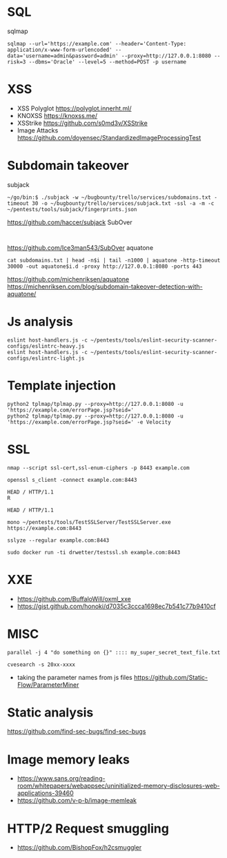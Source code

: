 # SQL
sqlmap
```
sqlmap --url='https://example.com' --header='Content-Type: application/x-www-form-urlencoded' --data='username=admin&password=admin' --proxy=http://127.0.0.1:8080 --risk=3 --dbms='Oracle' --level=5 --method=POST -p username
```
# XSS
* XSS Polyglot https://polyglot.innerht.ml/
* KNOXSS https://knoxss.me/
* XSStrike https://github.com/s0md3v/XSStrike
* Image Attacks https://github.com/doyensec/StandardizedImageProcessingTest
# Subdomain takeover
subjack
```
~/go/bin:$ ./subjack -w ~/bugbounty/trello/services/subdomains.txt -timeout 30 -o ~/bugbounty/trello/services/subjack.txt -ssl -a -m -c ~/pentests/tools/subjack/fingerprints.json
```
https://github.com/haccer/subjack
SubOver
```


```
https://github.com/Ice3man543/SubOver
aquatone
```
cat subdomains.txt | head -n$i | tail -n1000 | aquatone -http-timeout 30000 -out aquatone$i.d -proxy http://127.0.0.1:8080 -ports 443
```
https://github.com/michenriksen/aquatone
https://michenriksen.com/blog/subdomain-takeover-detection-with-aquatone/
# Js analysis
```
eslint host-handlers.js -c ~/pentests/tools/eslint-security-scanner-configs/eslintrc-heavy.js
eslint host-handlers.js -c ~/pentests/tools/eslint-security-scanner-configs/eslintrc-light.js
```
# Template injection

```
python2 tplmap/tplmap.py --proxy=http://127.0.0.1:8080 -u 'https://example.com/errorPage.jsp?seid='
python2 tplmap/tplmap.py --proxy=http://127.0.0.1:8080 -u 'https://example.com/errorPage.jsp?seid=' -e Velocity
```
# SSL
```
nmap --script ssl-cert,ssl-enum-ciphers -p 8443 example.com
```

```
openssl s_client -connect example.com:8443

HEAD / HTTP/1.1
R

HEAD / HTTP/1.1
```

```
mono ~/pentests/tools/TestSSLServer/TestSSLServer.exe https://example.com:8443
```

```
sslyze --regular example.com:8443
```

```
sudo docker run -ti drwetter/testssl.sh example.com:8443
```
# XXE
* https://github.com/BuffaloWill/oxml_xxe
* https://gist.github.com/honoki/d7035c3ccca1698ec7b541c77b9410cf
# MISC
```
parallel -j 4 "do something on {}" :::: my_super_secret_text_file.txt
```
```
cvesearch -s 20xx-xxxx
```
* taking the parameter names from js files
https://github.com/Static-Flow/ParameterMiner
# Static analysis
https://github.com/find-sec-bugs/find-sec-bugs
# Image memory leaks
* https://www.sans.org/reading-room/whitepapers/webappsec/uninitialized-memory-disclosures-web-applications-39460
* https://github.com/v-p-b/image-memleak
# HTTP/2 Request smuggling
* https://github.com/BishopFox/h2csmuggler
